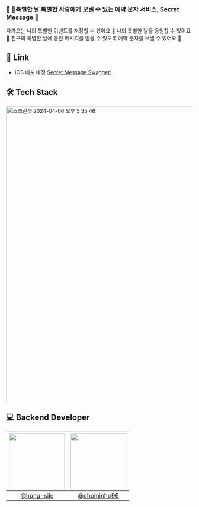 <h3> 💌 특별한 날 특별한 사람에게 보낼 수 있는 예약 문자 서비스, Secret Message 💌 </h3>   

다가오는 나의 특별한 이벤트를 저장할 수 있어요 📝
나의 특별한 날을 응원할 수 있어요 📣
친구의 특별한 날에 응원 메시지를 받을 수 있도록 예약 문자를 보낼 수 있어요 💌

## 🔗 Link
- iOS 배포 예정
[Secret Message Swagger](https://secret-message.kro.kr/secret-message-docs.html))


## 🛠️ Tech Stack
<img width="795" alt="스크린샷 2024-04-06 오후 5 35 46" src="https://github.com/Unithon11th-Team5/backend/assets/66549638/4077d577-24b2-4252-8614-6a97a67e96c0">


## 💻 Backend Developer
|<img src="https://avatars.githubusercontent.com/u/66549638?v=4" width="150" height="150"/>|<img src="https://avatars.githubusercontent.com/u/52441906?v=4" width="150" height="150"/>|
|:-:|:-:|
|[@hong-sile](https://github.com/hong-sile)|[@chominho96](https://github.com/chominho96)|



